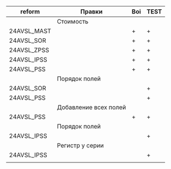 
| reform      | Правки                | Boi | TEST |
| ----------- | --------------------- | --- | ---- |
|             | Стоимость             |     |      |
| 24AVSL_MAST |                       | +   | +    |
| 24AVSL_SOR  |                       | +   | +    |
| 24AVSL_ZPSS |                       | +   | +    |
| 24AVSL_IPSS |                       | +   | +    |
| 24AVSL_PSS  |                       | +   | +    |
|             | Порядок полей         |     |      |
| 24AVSL_SOR  |                       |     | +    |
| 24AVSL_PSS  |                       |     | +    |
|             | Добавление всех полей |     |      |
| 24AVSL_PSS  |                       | +   | +    |
|             | Порядок полей         |     |      |
| 24AVSL_IPSS |                       |     | +    |
|             | Регистр у серии       |     |      |
| 24AVSL_IPSS |                       |     | +    |
|             |                       |     |      |
